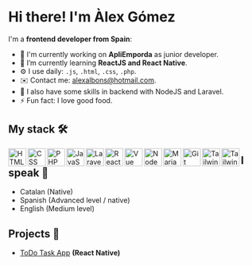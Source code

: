 
# Hi there! I'm Àlex Gómez

I'm a **frontend developer from Spain**:
 

- 🏢 I'm currently working on **ApliEmporda** as junior developer.
- 🌱 I’m currently learning **ReactJS and React Native**.
- ⚙️ I use daily: `.js`, `.html`, `.css`, `.php`.
- ✉️ Contact me: alexalbons@hotmail.com.
- 💬 I also have some skills in backend with NodeJS and Laravel.
- ⚡️ Fun fact: I love good food.

## My stack 🛠
<div style="display: flex, gap: 3px">
 <a href="#">
   <img
     align="left"
     alt="HTML"
     title="HTML"
     width="36px"
     src="https://cdn-icons-png.flaticon.com/512/1532/1532556.png"
   />
 </a>

 <a href="#">
   <img
     align="left"
     alt="CSS"
     title="CSS"
     width="36px"
     src="https://3.bp.blogspot.com/-oRSUw_TmO9o/XIb61m88fcI/AAAAAAAAIq0/vnxl2zzsXEQsnHI2fH4GjKu_ZT0urRo4wCK4BGAYYCw/s1600/icon%2Bcss%2B3.png"
   />
 </a>

 <a href="#">
   <img
     align="left"
     alt="PHP"
     title="PHP"
     width="36px"
     src="https://cdn-icons-png.flaticon.com/512/5968/5968332.png"
   />
 </a>

 <a href="#">
   <img
     align="left"
     alt="JavaScript"
     title="JavaScript"
     width="36px"
     src="https://logodownload.org/wp-content/uploads/2022/04/javascript-logo-4.png"
   />
 </a>

 <a href="#">
   <img
     align="left"
     alt="Laravel"
     title="Laravel"
     width="36px"
     src="https://upload.vectorlogo.zone/logos/laravel/images/fd9bffa7-873e-4946-92bc-815ed69faeec.svg"
   />
 </a>

 <a href="#">
   <img
     align="left"
     alt="ReactJS"
     title="ReactJS"
     width="36px"
     src="https://upload.wikimedia.org/wikipedia/commons/a/a7/React-icon.svg"
   />
 </a>

 <a href="#">
   <img
     align="left"
     alt="Vue"
     title="Vue"
     width="36px"
            src="https://camo.githubusercontent.com/077997d77bfa74b144c9e286e65143b4edc547dc948098491264bb2dde282d6b/68747470733a2f2f63646e2e6a7364656c6976722e6e65742f67682f64657669636f6e732f64657669636f6e2f69636f6e732f7675656a732f7675656a732d6f726967696e616c2e737667"
   />
 </a>

 <a href="#">
   <img
     align="left"
     alt="NodeJS"
     title="NodeJS"
     width="36px"
     src="https://static-00.iconduck.com/assets.00/node-js-icon-454x512-nztofx17.png"
   />
 </a>

 <a href="#">
   <img
     align="left"
     alt="MariaDB"
     title="MariaDB"
     width="36px"
     src="https://static-00.iconduck.com/assets.00/mariadb-icon-512x340-txozryr2.png"
   />
 </a>

 <a href="#">
   <img
     align="left"
     alt="Git"
     title="Git"
     width="36px"
     src="https://git-scm.com/images/logos/downloads/Git-Icon-1788C.png"
   />
 </a>

 <a href="#">
   <img
     align="left"
     alt="TailwindCSS"
     title="TailwindCSS"
     width="36px"
     src="https://upload.wikimedia.org/wikipedia/commons/thumb/d/d5/Tailwind_CSS_Logo.svg/2048px-Tailwind_CSS_Logo.svg.png"
   />
 </a>

 <a href="#">
   <img
     align="left"
     alt="TailwindCSS"
     title="TailwindCSS"
     width="36px"
     src="https://camo.githubusercontent.com/b5a4579e36f5e9df6020f467fb0d3aca745c764749c6a97d2a07ba5773fbee4f/68747470733a2f2f63646e2d69636f6e732d706e672e666c617469636f6e2e636f6d2f3531322f3232362f3232363737372e706e67"
   />
 </a>
</div>

## I speak 💬
- Catalan (Native)
- Spanish (Advanced level / native)
- English (Medium level)

## Projects 🚀
- <a href="https://github.com/agomez1999/ToDo_App">ToDo Task App</a> **(React Native)**
